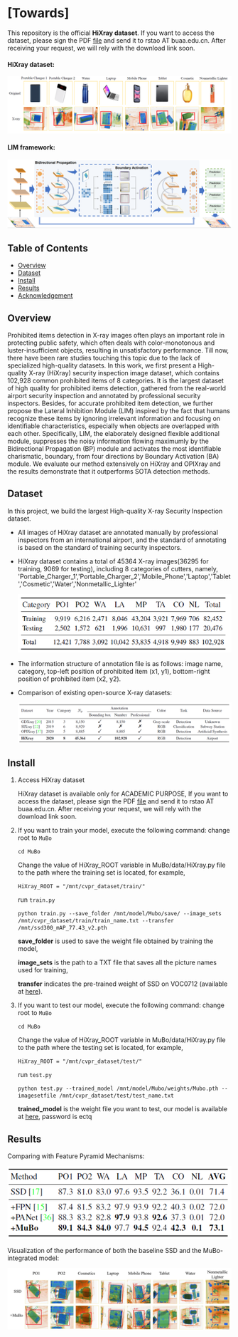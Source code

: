 # [Towards]

This repository is the official **HiXray dataset**.
If you want to access the dataset, please sign the PDF <a href="https://rstao95.github.io/Commitment.pdf">file</a> and send it to rstao AT buaa.edu.cn.
After receiving your request, we will rely with the download link soon.

#### HiXray dataset:

<div align=center>
    <img src="images/samples.png"/>
</div>

#### LIM framework:

![MuBo](images/Framework.jpg)



## Table of Contents

- [Overview](#overview)
- [Dataset](#dataset)
- [Install](#install)
- [Results](#results)
- [Acknowledgement](#Acknowledgement)  

## Overview

Prohibited items detection in X-ray images often plays an important role in protecting public safety, which often deals with color-monotonous and luster-insufficient objects, resulting in unsatisfactory performance. Till now, there have been rare studies touching this topic due to the lack of specialized high-quality datasets. In this work, we first present a High-quality X-ray (HiXray) security inspection image dataset, which contains 102,928 common prohibited items of 8 categories. It is the largest dataset of high quality for prohibited items detection, gathered from the real-world airport security inspection and annotated by professional security inspectors. Besides, for accurate prohibited item detection, we further propose the Lateral Inhibition Module (LIM) inspired by the fact that humans recognize these items by ignoring irrelevant information and focusing on identifiable characteristics, especially when objects are overlapped with each other. Specifically, LIM, the elaborately designed flexible additional module, suppresses the noisy information flowing maximumly by the Bidirectional Propagation (BP) module and activates the most identifiable charismatic, boundary, from four directions by Boundary Activation (BA) module. We evaluate our method extensively on HiXray and OPIXray and the results demonstrate that it outperforms SOTA detection methods.

## Dataset

In this project, we build the largest High-quality X-ray Security Inspection dataset.

- All images of HiXray dataset are annotated manually by professional inspectors from an international airport, and the standard of annotating is based on the standard of training security inspectors.

- HiXray dataset contains a total of 45364 X-ray images(36295 for training, 9069 for testing), including 8 categories of cutters, namely, 'Portable_Charger_1','Portable_Charger_2','Mobile_Phone','Laptop','Tablet','Cosmetic','Water','Nonmetallic_Lighter'

	<div align=center>
	    <img src="images/statistics.png"/>
	</div>

- The information structure of annotation file is as follows: 
	image name, category, top-left position of prohibited item (x1, y1), bottom-right position of prohibited item (x2, y2).
	
- Comparison of existing open-source X-ray datasets:
	<div align=center>
	    <img src="images/dataset_comparison.png"/>
	</div>
## Install
1. Access HiXray dataset

	HiXray dataset is available only for ACADEMIC PURPOSE, If you want to access the dataset, please sign the PDF <a href="https://rstao95.github.io/Commitment.pdf">file</a> and send it to rstao AT buaa.edu.cn. After receiving your request, we will rely with the download link soon.
2. If you want to train your model, execute the following command:
   change root to `MuBo`
   ```
   cd MuBo
   ```

   Change the value of HiXray_ROOT variable in MuBo/data/HiXray.py file to the path where the training set is located, for example, 
   ```
   HiXray_ROOT = "/mnt/cvpr_dataset/train/"
   ```
   run `train.py`
   ```
   python train.py --save_folder /mnt/model/Mubo/save/ --image_sets /mnt/cvpr_dataset/train/train_name.txt --transfer /mnt/ssd300_mAP_77.43_v2.pth
   ```
   **save_folder** is used to save the weight file obtained by training the model, 

   **image_sets**  is the path to a TXT file that saves all the picture names used for training, 

   **transfer** indicates the pre-trained weight of SSD on VOC0712 (available at [here](https://s3.amazonaws.com/amdegroot-models/ssd300_mAP_77.43_v2.pth)).

3. If you want to test our model, execute the following command:
   change root to `MuBo`
   ```
   cd MuBo
   ```

   Change the value of HiXray_ROOT variable in MuBo/data/HiXray.py file to the path where the testing set is located, for example, 
   ```
   HiXray_ROOT = "/mnt/cvpr_dataset/test/"
   ```
   run `test.py`
   ```
   python test.py --trained_model /mnt/model/Mubo/weights/Mubo.pth --imagesetfile /mnt/cvpr_dataset/test/test_name.txt
   ```

   **trained_model** is the weight file you want to test, our model is available at [here](https://pan.baidu.com/s/1hCIe--hGCVjphceiUnKm0A), password is ectq

## Results
Comparing with Feature Pyramid Mechanisms:

<div align=center>
    <img src="images/results_table5.png"/>
</div>

Visualization of the performance of both the baseline SSD and the MuBo-integrated model:

<div align=center>
    <img src="images/performance.png"/>
</div>


